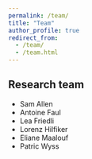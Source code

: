 ```yaml
---
permalink: /team/
title: "Team"
author_profile: true
redirect_from: 
  - /team/
  - /team.html
---
```


## Research team

* Sam Allen 
* Antoine Faul
* Lea Friedli
* Lorenz Hilfiker
* Eliane Maalouf
* Patric Wyss 
